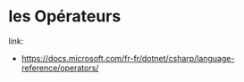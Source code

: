 # les Opérateurs

link:
  - https://docs.microsoft.com/fr-fr/dotnet/csharp/language-reference/operators/